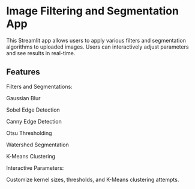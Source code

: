 # Image Filtering and Segmentation App
This Streamlit app allows users to apply various filters and segmentation algorithms to uploaded images. Users can interactively adjust parameters and see results in real-time.

## Features
Filters and Segmentations:

Gaussian Blur

Sobel Edge Detection

Canny Edge Detection

Otsu Thresholding

Watershed Segmentation

K-Means Clustering

Interactive Parameters:

Customize kernel sizes, thresholds, and K-Means clustering attempts.
